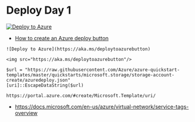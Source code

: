 # Deploy Day 1

[![Deploy to Azure](https://aka.ms/deploytoazurebutton)](https://portal.azure.com/#create/Microsoft.Template/uri/https%3A%2F%2Fraw.githubusercontent.com%2FThor-DraperJr%2FSupplementalResources%2Fmain%2FAssets%2FAzureLabs%2FDay1%2Fazuredeploy.json)

- [How to create an Azure deploy button](https://docs.microsoft.com/en-us/azure/azure-resource-manager/templates/deploy-to-azure-button)

```text
![Deploy to Azure](https://aka.ms/deploytoazurebutton)

<img src="https://aka.ms/deploytoazurebutton"/>

$url = "https://raw.githubusercontent.com/Azure/azure-quickstart-templates/master/quickstarts/microsoft.storage/storage-account-create/azuredeploy.json"
[uri]::EscapeDataString($url)

https://portal.azure.com/#create/Microsoft.Template/uri/
```

- https://docs.microsoft.com/en-us/azure/virtual-network/service-tags-overview